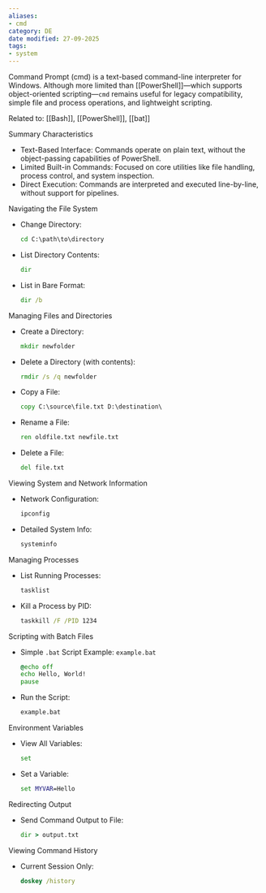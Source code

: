 ```yaml
---
aliases:
- cmd
category: DE
date modified: 27-09-2025
tags:
- system
---
```

Command Prompt (cmd) is a text-based command-line interpreter for Windows. Although more limited than [[PowerShell]]—which supports object-oriented scripting—`cmd` remains useful for legacy compatibility, simple file and process operations, and lightweight scripting.

Related to: [[Bash]], [[PowerShell]], [[bat]]

Summary Characteristics
* Text-Based Interface: Commands operate on plain text, without the object-passing capabilities of PowerShell.
* Limited Built-in Commands: Focused on core utilities like file handling, process control, and system inspection.
* Direct Execution: Commands are interpreted and executed line-by-line, without support for pipelines.

Navigating the File System
* Change Directory:
  ```cmd
  cd C:\path\to\directory
  ```
* List Directory Contents:
  ```cmd
  dir
  ```
* List in Bare Format:
  ```cmd
  dir /b
  ```

Managing Files and Directories
* Create a Directory:
  ```cmd
  mkdir newfolder
  ```
* Delete a Directory (with contents):
  ```cmd
  rmdir /s /q newfolder
  ```
* Copy a File:
  ```cmd
  copy C:\source\file.txt D:\destination\
  ```
* Rename a File:
  ```cmd
  ren oldfile.txt newfile.txt
  ```
* Delete a File:
  ```cmd
  del file.txt
  ```

Viewing System and Network Information
* Network Configuration:
  ```cmd
  ipconfig
  ```
* Detailed System Info:
  ```cmd
  systeminfo
  ```

Managing Processes
* List Running Processes:
  ```cmd
  tasklist
  ```
* Kill a Process by PID:
  ```cmd
  taskkill /F /PID 1234
  ```


Scripting with Batch Files
* Simple `.bat` Script Example:
  `example.bat`
  ```cmd
  @echo off
  echo Hello, World!
  pause
  ```
* Run the Script:
  ```cmd
  example.bat
  ```

Environment Variables
* View All Variables:
  ```cmd
  set
  ```
* Set a Variable:
  ```cmd
  set MYVAR=Hello
  ```

Redirecting Output
* Send Command Output to File:

  ```cmd
  dir > output.txt
  ```

Viewing Command History
* Current Session Only:

  ```cmd
  doskey /history
  ```




